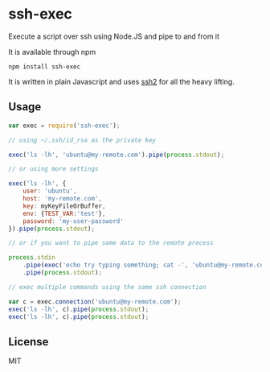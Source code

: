 # ssh-exec

Execute a script over ssh using Node.JS and pipe to and from it

It is available through npm

	npm install ssh-exec

It is written in plain Javascript and uses [ssh2](https://github.com/mscdex/ssh2) for all the heavy lifting.

## Usage

``` js
var exec = require('ssh-exec');

// using ~/.ssh/id_rsa as the private key

exec('ls -lh', 'ubuntu@my-remote.com').pipe(process.stdout);

// or using more settings

exec('ls -lh', {
	user: 'ubuntu',
	host: 'my-remote.com',
	key: myKeyFileOrBuffer,
	env: {TEST_VAR:'test'},
	password: 'my-user-password'
}).pipe(process.stdout);

// or if you want to pipe some data to the remote process

process.stdin
	.pipe(exec('echo try typing something; cat -', 'ubuntu@my-remote.com')
	.pipe(process.stdout);

// exec multiple commands using the same ssh connection

var c = exec.connection('ubuntu@my-remote.com');
exec('ls -lh', c).pipe(process.stdout);
exec('ls -lh', c).pipe(process.stdout);
```

## License

MIT